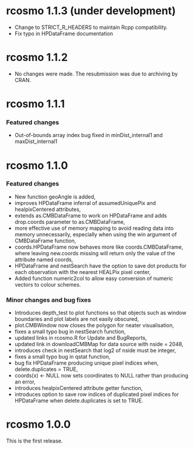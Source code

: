 # rcosmo 1.1.3 (under development)

* Change to STRICT_R_HEADERS to maintain Rcpp compatibility.
* Fix typo in HPDataFrame documentation

# rcosmo 1.1.2

* No changes were made. The resubmission was due to archiving by CRAN.

# rcosmo 1.1.1

### Featured changes

 * Out-of-bounds array index bug fixed in minDist_internal1 and maxDist_internal1


# rcosmo 1.1.0

### Featured changes

 * New function geoAngle is added,
 * improves HPDataFrame inferral of assumedUniquePix 
   and healpixCentered attributes,
 * extends as.CMBDataFrame to work on HPDataFrame and 
   adds drop.coords parameter to as.CMBDataFrame,
 * more effective use of memory mapping to avoid reading data into
   memory unnecessarily, especially when using the win argument
   of CMBDataFrame function,
 * coords.HPDataFrame now behaves more like coords.CMBDataFrame,
   where leaving new.coords missing will return only the
   value of the attribute named coords,
 * HPDataFrame and nestSearch have the option to save dot products 
   for each observation with the nearest HEALPix pixel center,
 * Added function numeric2col to allow easy conversion of numeric
   vectors to colour schemes.
  
### Minor changes and bug fixes

 * Introduces depth_test to plot functions so that objects such
   as window boundaries and plot labels are not easily obscured,
 * plot.CMBWindow now closes the polygon for neater visualisation,
 * fixes a small typo bug in nestSearch function,
 * updated links in rcosmo.R for Update and BugReports,
 * updated link in downloadCMBMap for data source with nside = 2048,
 * introduces check in nestSearch that log2 of nside must be integer,
 * fixes a small typo bug in qstat function,
 * bug fix HPDataFrame producing unique pixel indices when,
   delete.duplicates = TRUE,
 * coords(x) <- NULL now sets coordinates to NULL rather than
   producing an error,
 * introduces healpixCentered attribute getter function,
 * introduces option to save row indices of duplicated 
   pixel indices for HPDataFrame when delete.duplicates
   is set to TRUE.



# rcosmo 1.0.0
This is the first release.



   
   


